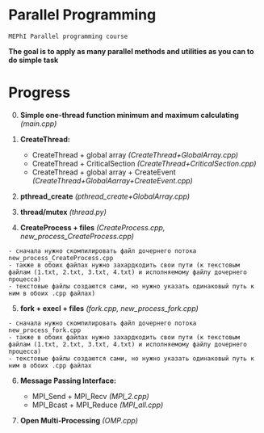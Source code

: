 # Parallel Programming
```
MEPhI Parallel programming course
```

**The goal is to apply as many parallel methods and utilities as you can to do simple task**


# Progress

0.   **Simple one-thread function minimum and maximum calculating** *(main.cpp)*

1.   **CreateThread:** 
      - CreateThread + global array *(CreateThread+GlobalArray.cpp)*
      - CreateThread + CriticalSection *(CreateThread+CriticalSection.cpp)*
      - CreateThread + global array + CreateEvent *(CreateThread+GlobalAarray+CreateEvent.cpp)*

2.   **pthread_create** *(pthread_create+GlobalArray.cpp)*

3.   **thread/mutex** *(thread.py)*

4.   **CreateProcess + files** *(CreateProcess.cpp, new_process_CreateProcess.cpp)*
```
- сначала нужно скомпилировать файл дочернего потока new_process_CreateProcess.cpp
- также в обоих файлах нужно захардкодить свои пути (к текстовым файлам (1.txt, 2.txt, 3.txt, 4.txt) и исполняемому файлу дочернего процесса)
- текстовые файлы создаются сами, но нужно указать одинаковый путь к ним в обоих .cpp файлах)
```

5.   **fork + execl + files** *(fork.cpp, new_process_fork.cpp)*
```
- сначала нужно скомпилировать файл дочернего потока new_process_fork.cpp
- также в обоих файлах нужно захардкодить свои пути (к текстовым файлам (1.txt, 2.txt, 3.txt, 4.txt) и исполняемому файлу дочернего процесса)
- текстовые файлы создаются сами, но нужно указать одинаковый путь к ним в обоих .cpp файлах
```

6.   **Message Passing Interface:**
      - MPI_Send + MPI_Recv *(MPI_2.cpp)*
      - MPI_Bcast + MPI_Reduce *(MPI_all.cpp)*

7.   **Open Multi-Processing** *(OMP.cpp)*
